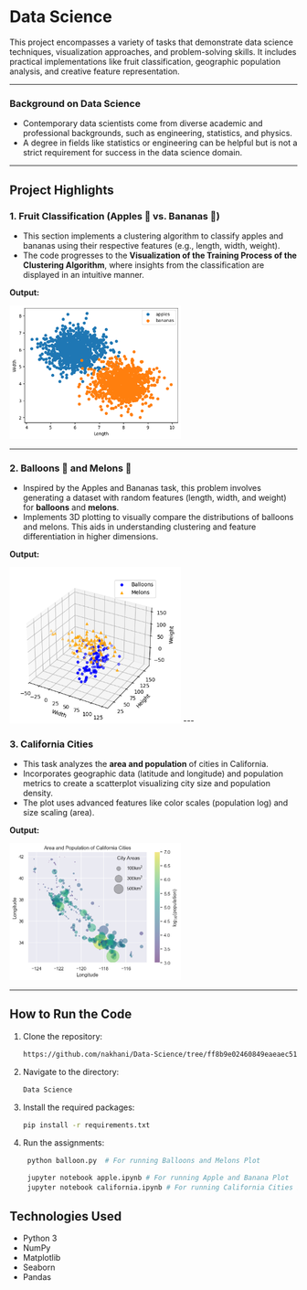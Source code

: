 # Data Science 

This project encompasses a variety of tasks that demonstrate data science techniques, visualization approaches, and problem-solving skills. It includes practical implementations like fruit classification, geographic population analysis, and creative feature representation. 

---

### Background on Data Science
- Contemporary data scientists come from diverse academic and professional backgrounds, such as engineering, statistics, and physics.
- A degree in fields like statistics or engineering can be helpful but is not a strict requirement for success in the data science domain.

---

## Project Highlights

### 1. Fruit Classification (Apples 🍎 vs. Bananas 🍌)
- This section implements a clustering algorithm to classify apples and bananas using their respective features (e.g., length, width, weight).
- The code progresses to the **Visualization of the Training Process of the Clustering Algorithm**, where insights from the classification are displayed in an intuitive manner.

**Output:**

<img src="apple_banana/1.png" width = "300">

---

### 2. Balloons 🎈 and Melons 🍈 
- Inspired by the Apples and Bananas task, this problem involves generating a dataset with random features (length, width, and weight) for **balloons** and **melons**.
- Implements 3D plotting to visually compare the distributions of balloons and melons. This aids in understanding clustering and feature differentiation in higher dimensions.

**Output:**


<img src="balloon_melon/Figure_1.png" width = "300">
---

### 3. California Cities 
- This task analyzes the **area and population** of cities in California.
- Incorporates geographic data (latitude and longitude) and population metrics to create a scatterplot visualizing city size and population density.
- The plot uses advanced features like color scales (population log) and size scaling (area).

**Output:**

<img src="california_cities/output.png" width = "300">

---

## How to Run the Code
1. Clone the repository:
   ```sh
   https://github.com/nakhani/Data-Science/tree/ff8b9e02460849eaeaec511cb308c938aeb6f5c3/Data%20Science
   ```

2. Navigate to the directory:
   ```sh
   Data Science
   ```

3. Install the required packages:
   ```sh
   pip install -r requirements.txt
   ```

4. Run the assignments:
   ```sh
    python balloon.py  # For running Balloons and Melons Plot
   ```
   
   ```sh
    jupyter notebook apple.ipynb # For running Apple and Banana Plot
    jupyter notebook california.ipynb # For running California Cities Plot
   ```

## Technologies Used
- Python 3
- NumPy
- Matplotlib
- Seaborn
- Pandas
